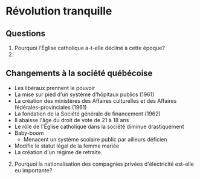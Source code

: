 # Révolution tranquille

## Questions

1. Pourquoi l'Église catholique a-t-elle décliné à cette époque?
2. 


## Changements à la société québécoise

- Les libéraux prennent le pouvoir
- La mise sur pied d'un système d'hôpitaux publics (1961)
- La création des ministères des Affaires culturelles et des Affaires fédérales-provinciales (1961)
- La fondation de la Société générale de financement (1962)
- Il abaisse l'âge du droit de vote de 21 à 18 ans
- Le rôle de l'Église catholique dans la société diminue drastiquement
- Baby-boom
    - Menacent un système scolaire public par ailleurs déficien
- Modifie le statut légal de la femme mariée
- La création d'un régime de retraite.

2. Pourquoi la nationalisation des compagnies privées d'électricité est-elle eu importante?